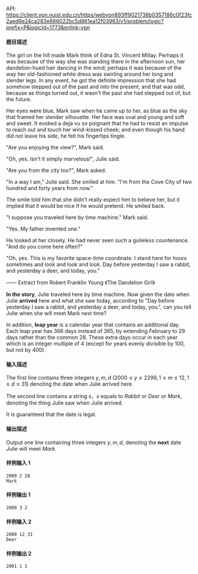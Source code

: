 API: https://client.vpn.nuist.edu.cn/https/webvpn893ff9021738b0357186c0f23fc2aed6e24ca283e886022bc5d861ea12f03963/v1/problem/logic?prefix=P&logicId=1773&enlink-vpn

#### 题目描述

The girl on the hill made Mark think of Edna St. Vincent Millay. Perhaps it was because of the way she was standing there in the afternoon sun, her dandelion-hued hair dancing in the wind; perhaps it was because of the way her old-fashioned white dress was swirling around her long and slender legs. In any event, he got the definite impression that she had somehow stepped out of the past and into the present; and that was odd, because as things turned out, it wasn't the past she had stepped out of, but the future.

Her eyes were blue, Mark saw when he came up to her, as blue as the sky that framed her slender silhouette. Her face was oval and young and soft and sweet. It evoked a deja vu so poignant that he had to resist an impulse to reach out and touch her wind-kissed cheek; and even though his hand did not leave his side, he felt his fingertips tingle.

"Are you enjoying the view?", Mark said.

"Oh, yes. Isn't it simply marvelous!", Julie said.

"Are you from the city too?", Mark asked.

"In a way I am," Julie said. She smiled at him. "I'm from the Cove City of two hundred and forty years from now."

The smile told him that she didn't really expect him to believe her, but it implied that it would be nice if he would pretend. He smiled back.

"I suppose you traveled here by time machine." Mark said.

"Yes. My father invented one."

He looked at her closely. He had never seen such a guileless countenance. "And do you come here often?"

"Oh, yes. This is my favorite space-time coordinate. I stand here for hours sometimes and look and look and look. Day before yesterday I saw a rabbit, and yesterday a deer, and today, you."

—— Extract from Robert Franklin Young 《The Dandelion Girl》


**In the story**, Julie traveled here by time machine. Now given the date when Julie **arrived** here and what she saw today, according to "Day before yesterday I saw a rabbit, and yesterday a deer, and today, you.", can you tell Julie when she will meet Mark next time?

In addition, **leap year** is a calendar year that contains an additional day. Each leap year has 366 days instead of 365, by extending February to 29 days rather than the common 28. These extra days occur in each year which is an integer multiple of 4 (except for years evenly divisible by 100, but not by 400). 

#### 输入描述

The first line contains three integers $y, m, d \ (2000 \le y \le 2299, 1 \le m \le 12, 1 \le d \le 31)$ denoting the date when Julie arrived here.

The second line contains a string $s$，$s$ equals to $Rabbit$ or $Deer$ or $Mark$, denoting the thing Julie saw when Julie arrived.

It is guaranteed that the date is legal.

#### 输出描述

Output one line containing three integers $y, m, d$, denoting the **next** date $Julie$ will meet $Mark$.

#### 样例输入 1
```
2000 2 28
Mark
```
#### 样例输出 1
```
2000 3 2
```
#### 样例输入 2
```
2000 12 31
Deer
```
#### 样例输出 2
```
2001 1 1
```

